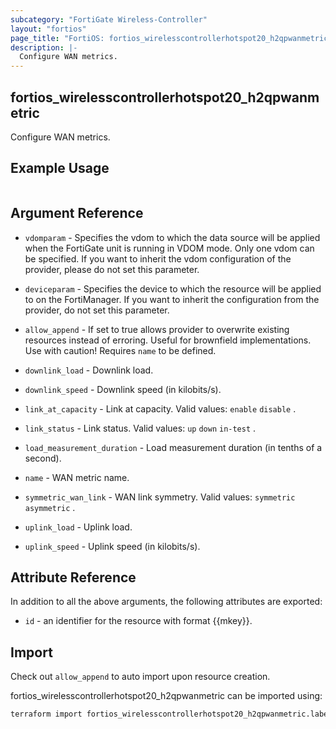 ```yaml
---
subcategory: "FortiGate Wireless-Controller"
layout: "fortios"
page_title: "FortiOS: fortios_wirelesscontrollerhotspot20_h2qpwanmetric"
description: |-
  Configure WAN metrics.
---
```


## fortios_wirelesscontrollerhotspot20_h2qpwanmetric
Configure WAN metrics.

## Example Usage

```hcl

```

## Argument Reference
* `vdomparam` - Specifies the vdom to which the data source will be applied when the FortiGate unit is running in VDOM mode. Only one vdom can be specified. If you want to inherit the vdom configuration of the provider, please do not set this parameter.
* `deviceparam` - Specifies the device to which the resource will be applied to on the FortiManager. If you want to inherit the configuration from the provider, do not set this parameter.
* `allow_append` - If set to true allows provider to overwrite existing resources instead of erroring. Useful for brownfield implementations. Use with caution! Requires `name` to be defined.

* `downlink_load` - Downlink load.
* `downlink_speed` - Downlink speed (in kilobits/s).
* `link_at_capacity` - Link at capacity. Valid values: `enable` `disable` .
* `link_status` - Link status. Valid values: `up` `down` `in-test` .
* `load_measurement_duration` - Load measurement duration (in tenths of a second).
* `name` - WAN metric name.
* `symmetric_wan_link` - WAN link symmetry. Valid values: `symmetric` `asymmetric` .
* `uplink_load` - Uplink load.
* `uplink_speed` - Uplink speed (in kilobits/s).

## Attribute Reference

In addition to all the above arguments, the following attributes are exported:
* `id` - an identifier for the resource with format {{mkey}}.

## Import

Check out `allow_append` to auto import upon resource creation.

fortios_wirelesscontrollerhotspot20_h2qpwanmetric can be imported using:
```sh
terraform import fortios_wirelesscontrollerhotspot20_h2qpwanmetric.labelname {{mkey}}
```
